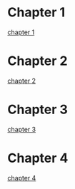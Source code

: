 # Chapter 1
[chapter 1](https://github.com/kunwoo3121/ComputerArchitecture/blob/main/chapter1.md) 

# Chapter 2
[chapter 2](https://github.com/kunwoo3121/ComputerArchitecture/blob/main/chapter2.md)

# Chapter 3
[chapter 3](https://github.com/kunwoo3121/ComputerArchitecture/blob/main/chapter3.md)

# Chapter 4
[chapter 4](https://github.com/kunwoo3121/ComputerArchitecture/blob/main/chapter4.md)
